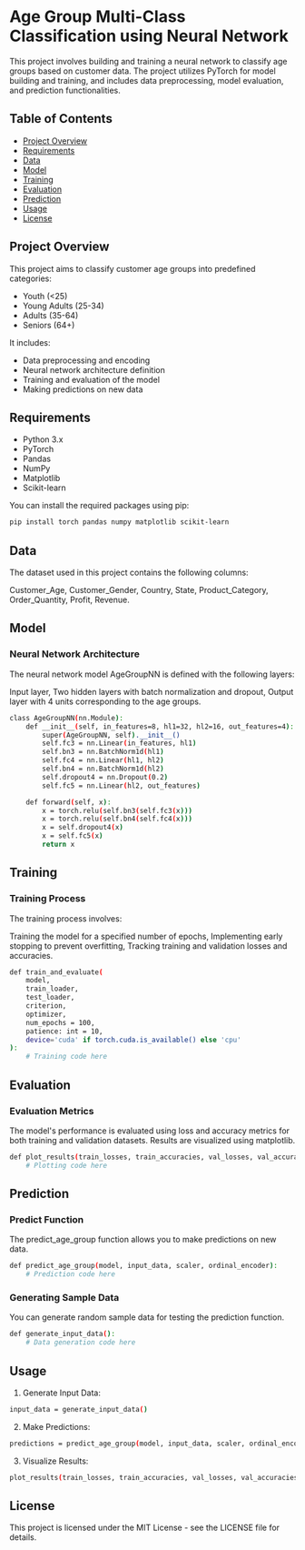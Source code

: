 # Age Group Multi-Class Classification using Neural Network

This project involves building and training a neural network to classify age groups based on customer data. The project utilizes PyTorch for model building and training, and includes data preprocessing, model evaluation, and prediction functionalities.

## Table of Contents
- [Project Overview](#project-overview)
- [Requirements](#requirements)
- [Data](#data)
- [Model](#model)
- [Training](#training)
- [Evaluation](#evaluation)
- [Prediction](#prediction)
- [Usage](#usage)
- [License](#license)

## Project Overview
This project aims to classify customer age groups into predefined categories: 
- Youth (<25)
- Young Adults (25-34)
- Adults (35-64)
- Seniors (64+)

It includes:
- Data preprocessing and encoding
- Neural network architecture definition
- Training and evaluation of the model
- Making predictions on new data

## Requirements
- Python 3.x
- PyTorch
- Pandas
- NumPy
- Matplotlib
- Scikit-learn

You can install the required packages using pip:

```bash
pip install torch pandas numpy matplotlib scikit-learn
```
## Data
The dataset used in this project contains the following columns:

Customer_Age,
Customer_Gender,
Country,
State,
Product_Category,
Order_Quantity,
Profit,
Revenue.
## Model
### Neural Network Architecture
The neural network model AgeGroupNN is defined with the following layers:

Input layer,
Two hidden layers with batch normalization and dropout,
Output layer with 4 units corresponding to the age groups.
```bash
class AgeGroupNN(nn.Module):
    def __init__(self, in_features=8, hl1=32, hl2=16, out_features=4):
        super(AgeGroupNN, self).__init__()
        self.fc3 = nn.Linear(in_features, hl1)
        self.bn3 = nn.BatchNorm1d(hl1)
        self.fc4 = nn.Linear(hl1, hl2)
        self.bn4 = nn.BatchNorm1d(hl2)
        self.dropout4 = nn.Dropout(0.2)
        self.fc5 = nn.Linear(hl2, out_features)

    def forward(self, x):
        x = torch.relu(self.bn3(self.fc3(x)))
        x = torch.relu(self.bn4(self.fc4(x)))
        x = self.dropout4(x)
        x = self.fc5(x)
        return x
```
## Training
### Training Process
The training process involves:

Training the model for a specified number of epochs,
Implementing early stopping to prevent overfitting,
Tracking training and validation losses and accuracies.
```bash
def train_and_evaluate(
    model,
    train_loader,
    test_loader,
    criterion, 
    optimizer, 
    num_epochs = 100,
    patience: int = 10,
    device='cuda' if torch.cuda.is_available() else 'cpu'
):
    # Training code here
```
## Evaluation
### Evaluation Metrics
The model's performance is evaluated using loss and accuracy metrics for both training and validation datasets. Results are visualized using matplotlib.
```bash
def plot_results(train_losses, train_accuracies, val_losses, val_accuracies):
    # Plotting code here
```
## Prediction
### Predict Function
The predict_age_group function allows you to make predictions on new data.
```bash
def predict_age_group(model, input_data, scaler, ordinal_encoder):
    # Prediction code here
```
### Generating Sample Data
You can generate random sample data for testing the prediction function.
```bash
def generate_input_data():
    # Data generation code here
```
## Usage
1. Generate Input Data:
```bash
input_data = generate_input_data()
```
2. Make Predictions:
```bash
predictions = predict_age_group(model, input_data, scaler, ordinal_encoder)
```
3. Visualize Results:
```bash
plot_results(train_losses, train_accuracies, val_losses, val_accuracies)
```
## License
This project is licensed under the MIT License - see the LICENSE file for details.
